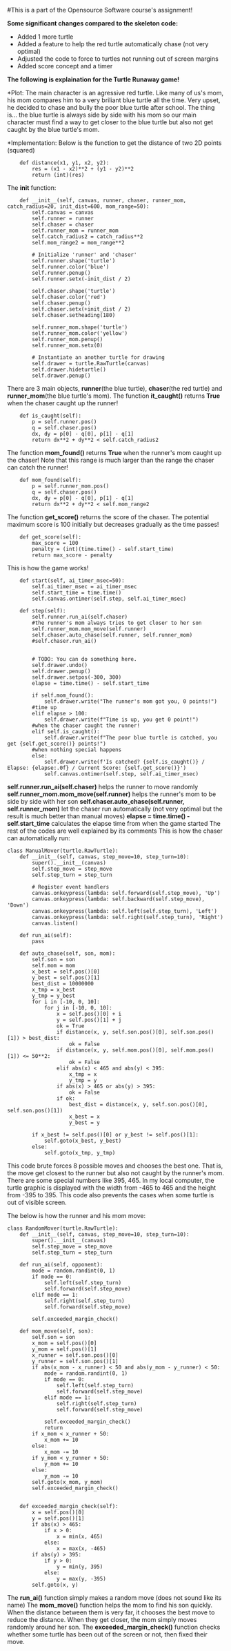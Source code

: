 #This is a part of the Opensource Software course's assignment!

**Some significant changes compared to the skeleton code:**
- Added 1 more turtle 
- Added a feature to help the red turtle automatically chase (not very optimal)
- Adjusted the code to force to turtles not running out of screen margins
- Added score concept and a timer

**The following is explaination for the Turtle Runaway game!**

*Plot:
The main character is an agressive red turtle. Like many of us's mom, his mom compares him to a very briliant blue turtle all the time. Very upset, he decided to 
chase and bully the poor blue turtle after school. The thing is... the blue turtle is always side by side with his mom so our main character must find a way to 
get closer to the blue turtle but also not get caught by the blue turtle's mom.

*Implementation:
Below is the function to get the distance of two 2D points (squared)
```
    def distance(x1, y1, x2, y2): 
        res = (x1 - x2)**2 + (y1 - y2)**2
        return (int)(res)
```
The __init__ function:
```
    def __init__(self, canvas, runner, chaser, runner_mom, catch_radius=20, init_dist=600, mom_range=50):
        self.canvas = canvas
        self.runner = runner
        self.chaser = chaser
        self.runner_mom = runner_mom
        self.catch_radius2 = catch_radius**2
        self.mom_range2 = mom_range**2

        # Initialize 'runner' and 'chaser'
        self.runner.shape('turtle')
        self.runner.color('blue')
        self.runner.penup()
        self.runner.setx(-init_dist / 2)

        self.chaser.shape('turtle')
        self.chaser.color('red')
        self.chaser.penup()
        self.chaser.setx(+init_dist / 2)
        self.chaser.setheading(180)

        self.runner_mom.shape('turtle')
        self.runner_mom.color('yellow')
        self.runner_mom.penup()
        self.runner_mom.setx(0)

        # Instantiate an another turtle for drawing
        self.drawer = turtle.RawTurtle(canvas)
        self.drawer.hideturtle()
        self.drawer.penup() 
```
There are 3 main objects, **runner**(the blue turtle), **chaser**(the red turtle) and **runner_mom**(the blue turtle's mom).
The function **it_caught()** returns **True** when the chaser caught up the runner!
```
    def is_caught(self):
        p = self.runner.pos()
        q = self.chaser.pos()
        dx, dy = p[0] - q[0], p[1] - q[1]
        return dx**2 + dy**2 < self.catch_radius2
```
The function **mom_found()** returns **True** when the runner's mom caught up the chaser! Note that this range is much larger than the range the chaser can catch the runner!
```
    def mom_found(self):
        p = self.runner_mom.pos()
        q = self.chaser.pos()
        dx, dy = p[0] - q[0], p[1] - q[1]
        return dx**2 + dy**2 < self.mom_range2 
```
The function **get_score()** returns the score of the chaser. The potential maximum score is 100 initially but decreases gradually as the time passes!
```
    def get_score(self):
        max_score = 100
        penalty = (int)(time.time() - self.start_time)
        return max_score - penalty
```
This is how the game works!
```
    def start(self, ai_timer_msec=50):
        self.ai_timer_msec = ai_timer_msec
        self.start_time = time.time()
        self.canvas.ontimer(self.step, self.ai_timer_msec)

    def step(self):
        self.runner.run_ai(self.chaser)
        #the runner's mom always tries to get closer to her son
        self.runner_mom.mom_move(self.runner)
        self.chaser.auto_chase(self.runner, self.runner_mom)
        #self.chaser.run_ai()
        

        # TODO: You can do something here.
        self.drawer.undo()
        self.drawer.penup()
        self.drawer.setpos(-300, 300)
        elapse = time.time() - self.start_time
        
        if self.mom_found():
            self.drawer.write("The runner's mom got you, 0 points!")
        #time up
        elif elapse > 100:
            self.drawer.write(f"Time is up, you get 0 point!")
        #when the chaser caught the runner!
        elif self.is_caught():
            self.drawer.write(f"The poor blue turtle is catched, you get {self.get_score()} points!")
        #when nothing special happens
        else:
            self.drawer.write(f'Is catched? {self.is_caught()} / Elapse: {elapse:.0f} / Current Score: {self.get_score()}')
            self.canvas.ontimer(self.step, self.ai_timer_msec)
```
**self.runner.run_ai(self.chaser)** helps the runner to move randomly 
**self.runner_mom.mom_move(self.runner)** helps the runner's mom to be side by side with her son
**self.chaser.auto_chase(self.runner, self.runner_mom)** let the chaser run automatically (not very optimal but the result is much better than manual moves)
**elapse = time.time() - self.start_time** calculates the elapse time from when the game started
The rest of the codes are well explained by its comments
This is how the chaser can automatically run:
```
class ManualMover(turtle.RawTurtle):
    def __init__(self, canvas, step_move=10, step_turn=10):
        super().__init__(canvas)
        self.step_move = step_move
        self.step_turn = step_turn

        # Register event handlers
        canvas.onkeypress(lambda: self.forward(self.step_move), 'Up')
        canvas.onkeypress(lambda: self.backward(self.step_move), 'Down')
        canvas.onkeypress(lambda: self.left(self.step_turn), 'Left')
        canvas.onkeypress(lambda: self.right(self.step_turn), 'Right')
        canvas.listen()

    def run_ai(self):
        pass

    def auto_chase(self, son, mom):
        self.son = son
        self.mom = mom
        x_best = self.pos()[0]
        y_best = self.pos()[1]
        best_dist = 10000000
        x_tmp = x_best
        y_tmp = y_best
        for i in [-10, 0, 10]:
            for j in [-10, 0, 10]:
                x = self.pos()[0] + i
                y = self.pos()[1] + j
                ok = True
                if distance(x, y, self.son.pos()[0], self.son.pos()[1]) > best_dist:
                    ok = False
                if distance(x, y, self.mom.pos()[0], self.mom.pos()[1]) <= 50**2:
                    ok = False
                elif abs(x) < 465 and abs(y) < 395:
                    x_tmp = x
                    y_tmp = y
                if abs(x) > 465 or abs(y) > 395:
                    ok = False
                if ok:
                    best_dist = distance(x, y, self.son.pos()[0], self.son.pos()[1])
                    x_best = x
                    y_best = y

        if x_best != self.pos()[0] or y_best != self.pos()[1]:
            self.goto(x_best, y_best)
        else:
            self.goto(x_tmp, y_tmp)
```
This code brute forces 8 possible moves and chooses the best one. That is, the move get closest to the runner but also not caught by the runner's mom. There are some special numbers like 395, 465. In my local computer, the turtle graphic is displayed with the width from -465 to 465 and the height from -395 to 395. This code also prevents the cases when some turtle is out of visible screen.

The below is how the runner and his mom move:
```
class RandomMover(turtle.RawTurtle):
    def __init__(self, canvas, step_move=10, step_turn=10):
        super().__init__(canvas)
        self.step_move = step_move
        self.step_turn = step_turn

    def run_ai(self, opponent):
        mode = random.randint(0, 1)
        if mode == 0:
            self.left(self.step_turn)
            self.forward(self.step_move)
        elif mode == 1:
            self.right(self.step_turn)
            self.forward(self.step_move)

        self.exceeded_margin_check()

    def mom_move(self, son):
        self.son = son
        x_mom = self.pos()[0]
        y_mom = self.pos()[1]
        x_runner = self.son.pos()[0]
        y_runner = self.son.pos()[1]
        if abs(x_mom - x_runner) < 50 and abs(y_mom - y_runner) < 50:
            mode = random.randint(0, 1)
            if mode == 0:
                self.left(self.step_turn)
                self.forward(self.step_move)
            elif mode == 1:
                self.right(self.step_turn)
                self.forward(self.step_move)

            self.exceeded_margin_check()
            return
        if x_mom < x_runner + 50:
            x_mom += 10
        else:
            x_mom -= 10
        if y_mom < y_runner + 50:
            y_mom += 10
        else:
            y_mom -= 10
        self.goto(x_mom, y_mom)
        self.exceeded_margin_check()


    def exceeded_margin_check(self):
        x = self.pos()[0]
        y = self.pos()[1]
        if abs(x) > 465:
            if x > 0:
                x = min(x, 465)
            else:
                x = max(x, -465)
        if abs(y) > 395:
            if y > 0:
                y = min(y, 395)
            else:
                y = max(y, -395)
        self.goto(x, y)

```
The **run_ai()** function simply makes a random move (does not sound like its name)
The **mom_move()** function helps the mom to find his son quickly. When the distance between them is very far, it chooses the best move to reduce the distance. When they get closer, the mom simply moves randomly around her son.
The **exceeded_margin_check()** function checks whether some turtle has been out of the screen or not, then fixed their move.
